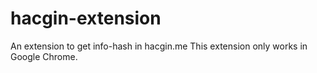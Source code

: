 # hacgin-extension
An extension to get info-hash in hacgin.me
This extension only works in Google Chrome.
